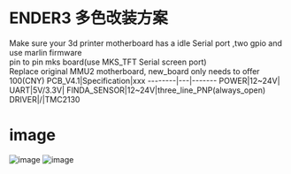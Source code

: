 
# ENDER3 多色改装方案

Make sure your 3d printer motherboard has a idle Serial port ,two gpio and use marlin firmware\
pin to pin mks board(use MKS_TFT Serial screen port)\
Replace original MMU2 motherboard, new_board only needs to offer 100(CNY)
  PCB_V4.1|Specification|xxx
  --------|---|-------
  POWER|12~24V|
  UART|5V/3.3V|
  FINDA_SENSOR|12~24V|three_line_PNP(always_open)
  DRIVER|/|TMC2130
# image
![image](https://github.com/fBn0523/new_prusa_mmu_hardware/blob/main/images/board3.JPG)
![image](https://github.com/fBn0523/new_prusa_mmu_hardware/blob/main/images/img4.jpg)

